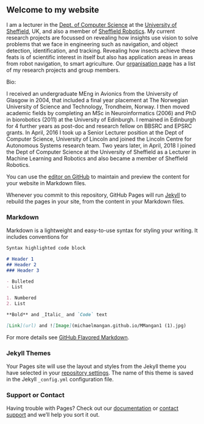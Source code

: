 ## Welcome to my website

I am a lecturer in the [Dept. of Computer Science](https://www.sheffield.ac.uk/dcs) at the [University of Sheffield](https://www.sheffield.ac.uk/), UK, and also a member of [Sheffield Robotics](https://www.sheffieldrobotics.ac.uk/).  My current research projects are focussed on revealing how insights use vision to solve problems that we face in engineering such as navigation, and object detection, identification, and tracking. Revealing how insects achieve these feats is of scientific  interest in itself but also has application areas in areas from robot navigation, to smart agriculture.  Our [organisation page](https://github.com/ManganLab/manganlab.github.io) has a list of my research projects and group members.

Bio:

I received an undergraduate MEng in Avionics from the University of Glasgow in 2004, that included a final year placement at The Norwegian University of Science and Technology, Trondheim, Norway.  I then moved academic fields by completing an MSc in Neuroinformatics (2006) and PhD in biorobotics (2011) at the University of Edinburgh.  I remained in Edinburgh for 4 further years as post-doc and research fellow on BBSRC and EPSRC grants.  In April, 2016 I took up a Senior Lecturer position at the Dept of Computer Science, University of Lincoln and joined the Lincoln Centre for Autonomous Systems research team.  Two years later, in April, 2018 I joined the Dept of Computer Science at the University of Sheffield as a Lecturer in Machine Learning and Robotics and also became a member of Sheffield Robotics.   

You can use the [editor on GitHub](https://github.com/ManganLab/manganlab.github.io/edit/master/README.md) to maintain and preview the content for your website in Markdown files.

Whenever you commit to this repository, GitHub Pages will run [Jekyll](https://jekyllrb.com/) to rebuild the pages in your site, from the content in your Markdown files.

### Markdown

Markdown is a lightweight and easy-to-use syntax for styling your writing. It includes conventions for

```markdown
Syntax highlighted code block

# Header 1
## Header 2
### Header 3

- Bulleted
- List

1. Numbered
2. List

**Bold** and _Italic_ and `Code` text

[Link](url) and ![Image](michaelmangan.github.io/MMangan1 (1).jpg)
```

For more details see [GitHub Flavored Markdown](https://guides.github.com/features/mastering-markdown/).

### Jekyll Themes

Your Pages site will use the layout and styles from the Jekyll theme you have selected in your [repository settings](https://github.com/ManganLab/manganlab.github.io/settings). The name of this theme is saved in the Jekyll `_config.yml` configuration file.

### Support or Contact

Having trouble with Pages? Check out our [documentation](https://help.github.com/categories/github-pages-basics/) or [contact support](https://github.com/contact) and we’ll help you sort it out.
  
